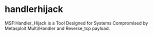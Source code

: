 # handlerhijack
MSF:Handler_Hijack is a Tool Designed for Systems Compromised by Metasploit Multi/Handler and Reverse_tcp payload. 
